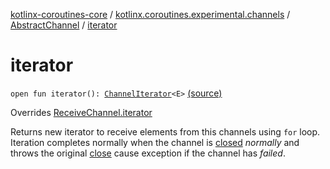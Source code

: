 [kotlinx-coroutines-core](../../index.md) / [kotlinx.coroutines.experimental.channels](../index.md) / [AbstractChannel](index.md) / [iterator](.)

# iterator

`open fun iterator(): `[`ChannelIterator`](../-channel-iterator/index.md)`<E>` [(source)](http://github.com/kotlin/kotlinx.coroutines/tree/master/kotlinx-coroutines-core/src/main/kotlin/kotlinx/coroutines/experimental/channels/AbstractChannel.kt#L220)

Overrides [ReceiveChannel.iterator](../-receive-channel/iterator.md)

Returns new iterator to receive elements from this channels using `for` loop.
Iteration completes normally when the channel is [closed](is-closed-for-receive.md) *normally* and
throws the original [close](../-send-channel/close.md) cause exception if the channel has *failed*.

